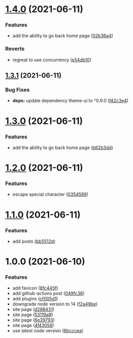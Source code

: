 # [1.4.0](https://github.com/kunish/blog/compare/v1.3.1...v1.4.0) (2021-06-11)


### Features

* add the ability to go back home page ([02b36a4](https://github.com/kunish/blog/commit/02b36a4912d98cfd40b4dc0abcb7a914bd839944))


### Reverts

* regreat to use concurrency ([e54db10](https://github.com/kunish/blog/commit/e54db10625aa8142247f1f43bff7f82f6ace238a))

## [1.3.1](https://github.com/kunish/blog/compare/v1.3.0...v1.3.1) (2021-06-11)


### Bug Fixes

* **deps:** update dependency theme-ui to ^0.9.0 ([f42c3e4](https://github.com/kunish/blog/commit/f42c3e4217b2cf38f4778cdddb6a5b375a035020))

# [1.3.0](https://github.com/kunish/blog/compare/v1.2.0...v1.3.0) (2021-06-11)


### Features

* add the ability to go back home page ([b62b3dd](https://github.com/kunish/blog/commit/b62b3dd5b2116d5945184d1706e618261a12a17e))

# [1.2.0](https://github.com/kunish/blog/compare/v1.1.0...v1.2.0) (2021-06-11)


### Features

* escape special character ([0354599](https://github.com/kunish/blog/commit/0354599a8610da81a0b2e8b363807db190ca6f3c))

# [1.1.0](https://github.com/kunish/blog/compare/v1.0.0...v1.1.0) (2021-06-11)


### Features

* add posts ([bb5512d](https://github.com/kunish/blog/commit/bb5512db8a48de42ee7057eb8dcba27e0df443e9))

# 1.0.0 (2021-06-10)


### Features

* add favicon ([8fc445f](https://github.com/kunish/blog/commit/8fc445f49c7073e0c880a791e450b314629bc240))
* add github-actions post ([049fc36](https://github.com/kunish/blog/commit/049fc364b3950f22ac17407624924a1d9c2924a6))
* add plugins ([cf005d1](https://github.com/kunish/blog/commit/cf005d168510ed6f897f34b5ca1b3967ef233906))
* downgrade node version to 14 ([f2a49be](https://github.com/kunish/blog/commit/f2a49bebc49602b984605e7273f528d11595b754))
* site page ([d288431](https://github.com/kunish/blog/commit/d288431c3921be3cc6f2a92d5c3da2c7ccbb405e))
* site page ([53119a9](https://github.com/kunish/blog/commit/53119a93f9a9f9a57242e11117934c294cd3cdb2))
* site page ([6e39793](https://github.com/kunish/blog/commit/6e397937f5dced90802c194a3bf13149211a1f49))
* site page ([4f43058](https://github.com/kunish/blog/commit/4f430580b23db2f7d94c1eadeedff33cc7a4b738))
* use latest node version ([6bcccea](https://github.com/kunish/blog/commit/6bcccea27f8f8c7fdb52c629f97adcd516dcc7e8))
